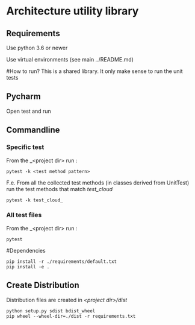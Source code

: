 # Architecture utility library

## Requirements
Use python 3.6 or newer

Use virtual environments (see main ../README.md)

#How to run?
This is a shared library. It only make sense to run the unit tests
## Pycharm
Open test and run

## Commandline
### Specific test
From the _&lt;project dir> run :
```
pytest -k <test method pattern>
```
F.e. From all the collected test methods (in classes derived from UnitTest) 
run the test methods that match _test_cloud_
```
pytest -k test_cloud_
```

### All test files
From the _&lt;project dir> run : 
```
pytest 
```
#Dependencies
```
pip install -r ./requirements/default.txt
pip install -e .
```

## Create Distribution
 Distribution files are created in _&lt;project dir>/dist_
```
python setup.py sdist bdist_wheel
pip wheel --wheel-dir=./dist -r requirements.txt
```